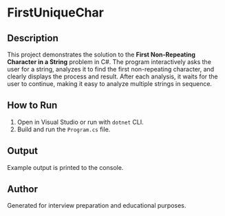 # FirstUniqueChar

## Description
This project demonstrates the solution to the **First Non-Repeating Character in a String** problem in C#. The program interactively asks the user for a string, analyzes it to find the first non-repeating character, and clearly displays the process and result. After each analysis, it waits for the user to continue, making it easy to analyze multiple strings in sequence.

## How to Run
1. Open in Visual Studio or run with `dotnet` CLI.
2. Build and run the `Program.cs` file.

## Output
Example output is printed to the console.

## Author
Generated for interview preparation and educational purposes.
